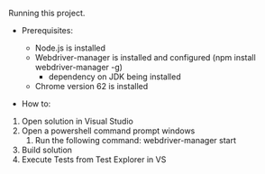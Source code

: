 Running this project.

* Prerequisites:
  * Node.js is installed
  * Webdriver-manager is installed and configured (npm install webdriver-manager -g)
    * dependency on JDK being installed
  * Chrome version 62 is installed

* How to:
1. Open solution in Visual Studio
2. Open a powershell command prompt windows
    1. Run the following command: webdriver-manager start
3. Build solution
4. Execute Tests from Test Explorer in VS

